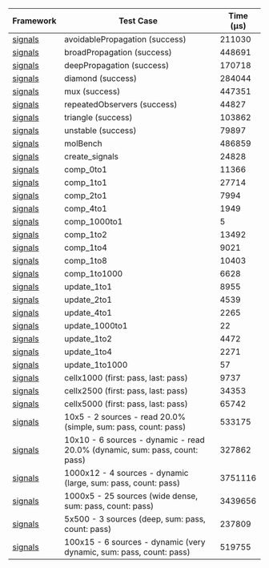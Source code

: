 | Framework | Test Case | Time (μs) |
| --- | --- | --- |
| [signals](https://github.com/rodydavis/signals.dart) | avoidablePropagation (success) | 211030 |
| [signals](https://github.com/rodydavis/signals.dart) | broadPropagation (success) | 448691 |
| [signals](https://github.com/rodydavis/signals.dart) | deepPropagation (success) | 170718 |
| [signals](https://github.com/rodydavis/signals.dart) | diamond (success) | 284044 |
| [signals](https://github.com/rodydavis/signals.dart) | mux (success) | 447351 |
| [signals](https://github.com/rodydavis/signals.dart) | repeatedObservers (success) | 44827 |
| [signals](https://github.com/rodydavis/signals.dart) | triangle (success) | 103862 |
| [signals](https://github.com/rodydavis/signals.dart) | unstable (success) | 79897 |
| [signals](https://github.com/rodydavis/signals.dart) | molBench | 486859 |
| [signals](https://github.com/rodydavis/signals.dart) | create_signals | 24828 |
| [signals](https://github.com/rodydavis/signals.dart) | comp_0to1 | 11366 |
| [signals](https://github.com/rodydavis/signals.dart) | comp_1to1 | 27714 |
| [signals](https://github.com/rodydavis/signals.dart) | comp_2to1 | 7994 |
| [signals](https://github.com/rodydavis/signals.dart) | comp_4to1 | 1949 |
| [signals](https://github.com/rodydavis/signals.dart) | comp_1000to1 | 5 |
| [signals](https://github.com/rodydavis/signals.dart) | comp_1to2 | 13492 |
| [signals](https://github.com/rodydavis/signals.dart) | comp_1to4 | 9021 |
| [signals](https://github.com/rodydavis/signals.dart) | comp_1to8 | 10403 |
| [signals](https://github.com/rodydavis/signals.dart) | comp_1to1000 | 6628 |
| [signals](https://github.com/rodydavis/signals.dart) | update_1to1 | 8955 |
| [signals](https://github.com/rodydavis/signals.dart) | update_2to1 | 4539 |
| [signals](https://github.com/rodydavis/signals.dart) | update_4to1 | 2265 |
| [signals](https://github.com/rodydavis/signals.dart) | update_1000to1 | 22 |
| [signals](https://github.com/rodydavis/signals.dart) | update_1to2 | 4472 |
| [signals](https://github.com/rodydavis/signals.dart) | update_1to4 | 2271 |
| [signals](https://github.com/rodydavis/signals.dart) | update_1to1000 | 57 |
| [signals](https://github.com/rodydavis/signals.dart) | cellx1000 (first: pass, last: pass) | 9737 |
| [signals](https://github.com/rodydavis/signals.dart) | cellx2500 (first: pass, last: pass) | 34353 |
| [signals](https://github.com/rodydavis/signals.dart) | cellx5000 (first: pass, last: pass) | 65742 |
| [signals](https://github.com/rodydavis/signals.dart) | 10x5 - 2 sources - read 20.0% (simple, sum: pass, count: pass) | 533175 |
| [signals](https://github.com/rodydavis/signals.dart) | 10x10 - 6 sources - dynamic - read 20.0% (dynamic, sum: pass, count: pass) | 327862 |
| [signals](https://github.com/rodydavis/signals.dart) | 1000x12 - 4 sources - dynamic (large, sum: pass, count: pass) | 3751116 |
| [signals](https://github.com/rodydavis/signals.dart) | 1000x5 - 25 sources (wide dense, sum: pass, count: pass) | 3439656 |
| [signals](https://github.com/rodydavis/signals.dart) | 5x500 - 3 sources (deep, sum: pass, count: pass) | 237809 |
| [signals](https://github.com/rodydavis/signals.dart) | 100x15 - 6 sources - dynamic (very dynamic, sum: pass, count: pass) | 519755 |
